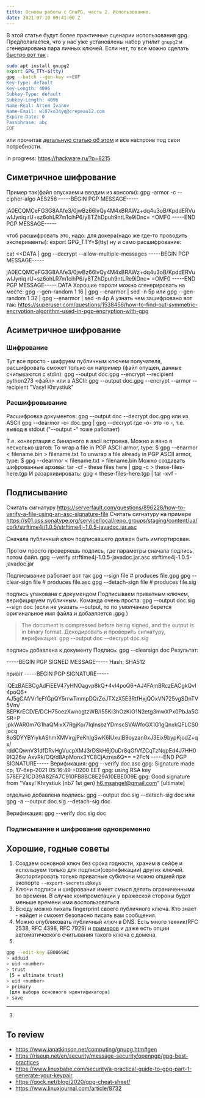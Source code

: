 ```yaml
---
title: Основы работы с GnuPG, часть 2. Использование.
date: 2021-07-10 09:41:00 Z
---
```

<!-- excerpt-start -->
В этой статье будут более практичные сценарии использования gpg. Предполагается, что у нас уже установлены набор утилит `gnupg2` и сгенерирована пара личных ключей. Если нет, то все можно сделать [быстро вот так](https://www.gnupg.org/documentation/manuals/gnupg-devel/Unattended-GPG-key-generation.html) <!-- excerpt-start -->:
```bash
sudo apt install gnupg2
export GPG_TTY=$(tty)
gpg --batch --gen-key <<EOF
Key-Type: default
Key-Length: 4096
Subkey-Type: default
Subkey-Length: 4096
Name-Real: Artem Ivanov
Name-Email: wl07xo34yq@crepeau12.com
Expire-Date: 0
Passphrase: abc
EOF
```
или прочитав [детальную статью об этом](https://k.co.ua/blog/2021/07/10/pgp-administration.html) и все настроив под свои потребности.

in progress: 
https://hackware.ru/?p=8215

## Симетричное шифрование
Пример так(файл опускаем и вводим из консоли):
gpg -armor -c --cipher-algo AES256
-----BEGIN PGP MESSAGE-----

jA0ECQMCeFG3G8AAfe3/0jwBz66lvQy4M4xBRAWz+dq4u3oB/KpddERVuwIJyniq
rU+sz6ohLR7m1cihP6/y8TZhDpuh9ntLRe9iDnc=
=OMF0
-----END PGP MESSAGE-----

чтоб расшифровать это, надо:
для докера(надо же где-то проводить эксперименты):
export GPG_TTY=$(tty)
ну и само расшифрование:

cat  <<DATA | gpg --decrypt --allow-multiple-messages
-----BEGIN PGP MESSAGE-----

jA0ECQMCeFG3G8AAfe3/0jwBz66lvQy4M4xBRAWz+dq4u3oB/KpddERVuwIJyniq
rU+sz6ohLR7m1cihP6/y8TZhDpuh9ntLRe9iDnc=
=OMF0
-----END PGP MESSAGE-----
DATA
Хорошие пароли можно сгенерировать на месте:
gpg --gen-random 1 16 | gpg --enarmor | sed -n 5p
или
gpg --gen-random 1 32 | gpg --enarmor | sed -n 4p
А узнать чем зашифровано вот так:
https://superuser.com/questions/1538456/how-to-find-out-symmetric-encryption-algorithm-used-in-pgp-encryption-with-gpg

## Асиметричное шифрование
### Шифрование
Тут все просто - шифруем публичным ключем получателя, расшифровать сможет только он
например (файл опущен, данные считываются с stdin):
gpg --output doc.gpg --encrypt --recipient python273 <файл>
или в ASCII:
gpg --output doc.gpg --encrypt --armor --recipient "Vasyl Khrystiuk"
### Расшифровывание
Расшифровка документов:
gpg --output doc --decrypt doc.gpg
или из ASCII
gpg --dearmor -o- doc.gpg | gpg --decrypt
где -o- это -o -, т.е. вывод в stdout ("--output -" тоже работает)


Т.е. конвертация с бинарного в ascii встроена. Можно и явно в несколько шагов:
To wrap a file in PGP ASCII armor, type:
$ gpg --enarmor < filename.bin > filename.txt
To unwrap a file already in PGP ASCII armor, type:
$ gpg --dearmor < filename.txt > filename.bin
Можно создавать шифрованные архивы:
tar -cf - these files here | gpg -c > these-files-here.tgp
И разархивировать:
gpg < these-files-here.tgp  | tar -xvf -

## Подписывание
Считать сигнатуру
https://serverfault.com/questions/896228/how-to-verify-a-file-using-an-asc-signature-file
Считать сигнатуру на примере https://s01.oss.sonatype.org/service/local/repo_groups/staging/content/ua/co/k/strftime4j/1.0.5/strftime4j-1.0.5-javadoc.jar.asc

Сначала публичный ключ подписавшего должен быть импортирован.

Протом просто проверяешь подпись, где параметры сначала подпись, потом файл.
gpg --verify  strftime4j-1.0.5-javadoc.jar.asc strftime4j-1.0.5-javadoc.jar


Подписывание работает вот так
gpg --sign file        # produces file.gpg
gpg --clear-sign file  # produces file.asc
gpg --detach-sign file # produces file.sig

подпись упакована с докумендом
Подписываем приватным ключем, верифицируем публичным.
Команда очень проста:
gpg --output doc.sig --sign doc
(если не указать --output, то по умолчанию берется оригинальное имя файла и добавляется .gpg  )
> The document is compressed before being signed, and the output is in binary format.
Декодировать и проверить сигнатуру, верификация:
gpg --output doc --decrypt doc.sig


подпись добавлена к документу
Подпись:
gpg --clearsign doc
Результат:

-----BEGIN PGP SIGNED MESSAGE-----
Hash: SHA512

привіт
-----BEGIN PGP SIGNATURE-----

iQEzBAEBCgAdFiEEV47yHNOagvp8kQ+4vI4poQ6+AJ4FAmBRczEACgkQvI4poQ6+
AJ5gCAf/Vr1eFfGpQY5rrwTmmpDQrZeJTXzX5E3RtfHxjQOxVN725vgSDnTV5Vm/
BEPKrECD/E/DCH75oezXwnogtzWB/I55Ki3hOzKiO1N2etg3mwXPx0PbJa5GSR+P
jpkWAR0m7G1haQMixX7RgjKo/7lqInsbzYDmscSVAWfoGX1G1gQnxkQFLCS0jocq
8oSDYYBYiykAShmXMVirgjPeKhlgSwK6IUxuIB9oyzan0xJ3Eix9bypKjodZ+qs/
rddCQwnV31dfDRvHgVucpXMJ3rDSkH6jOuDr8qGfVfZCqTzNqpEd4J7HH09IQ26w
AxvRk/OQ/d8ApMonx3YC8CjAzres6Q==
=2FcN
-----END PGP SIGNATURE-----
Верификация:
gpg --verify doc.asc
gpg: Signature made ср, 17-бер-2021 05:16:49 +0200 EET
gpg:                using RSA key 578EF21CD39A82FA7C910FB8BC8E29A10EBE009E
gpg: Good signature from "Vasyl Khrystiuk (nb7 1st gen) <h6.msangel@gmail.com>" [ultimate]

отдельно добавлена подпись:
gpg --output doc.sig --detach-sig doc
или
gpg -a --output doc.sig --detach-sig doc

Верификация:
gpg --verify doc.sig doc


### Подписывание и шифрование одновременно


## Хорошие, годные советы
1. Создаем основной ключ без срока годности, храним в сейфе и используем только для подписи(сертификации) других ключей. Экспортировать только приватные субключи можно опцией при экспорте `--export-secretsubkeys`
2. Ключи подписи и шифрования имеет смысл делать ограниченными во времени. В случае компрометации у вражеской стороны будет меньше времени ими воспользоваться.
3. Всюду можно пихать fingerprint своего публичного ключа. Кто знает - найдет и сможет безопасно писать вам сообщения.
4. Можно опубликовать публичный ключ в DNS. Есть много техник(RFC 2538, RFC 4398, RFC 7929) и [примеров](https://www.gushi.org/make-dns-cert/howto.html) и даже есть опции автоматического считывания такого ключа с домена.
5. 
```bash
gpg --edit-key EB0069AC
> adduid
> uid <number>
> trust
 (5 = ultimate trust)
> uid <number>
> primary
 (для выбора основного идентификатора)
> save 
```
___
3. 

## To review
 - https://www.ianatkinson.net/computing/gnupg.htm#gen
 - https://riseup.net/en/security/message-security/openpgp/gpg-best-practices
 - https://www.linuxbabe.com/security/a-practical-guide-to-gpg-part-1-generate-your-keypair
 - https://gock.net/blog/2020/gpg-cheat-sheet/
 - https://www.linuxjournal.com/article/8732

